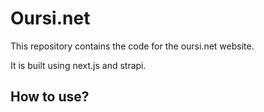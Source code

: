 # Oursi.net

This repository contains the code for the oursi.net website.

It is built using next.js and strapi.

## How to use?
